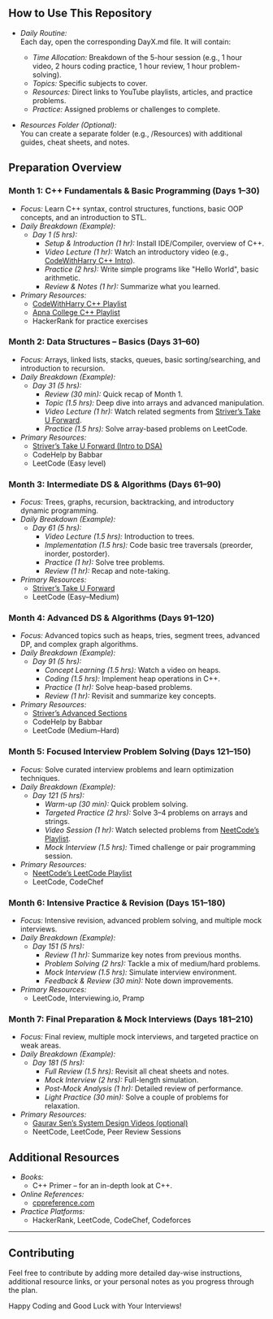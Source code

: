 ## How to Use This Repository

- *Daily Routine:*  
  Each day, open the corresponding DayX.md file. It will contain:
  - *Time Allocation:* Breakdown of the 5-hour session (e.g., 1 hour video, 2 hours coding practice, 1 hour review, 1 hour problem-solving).
  - *Topics:* Specific subjects to cover.
  - *Resources:* Direct links to YouTube playlists, articles, and practice problems.
  - *Practice:* Assigned problems or challenges to complete.

- *Resources Folder (Optional):*  
  You can create a separate folder (e.g., /Resources) with additional guides, cheat sheets, and notes.

## Preparation Overview

### Month 1: C++ Fundamentals & Basic Programming (Days 1–30)
- *Focus:* Learn C++ syntax, control structures, functions, basic OOP concepts, and an introduction to STL.
- *Daily Breakdown (Example):*
  - *Day 1 (5 hrs):*
    - *Setup & Introduction (1 hr):* Install IDE/Compiler, overview of C++.
    - *Video Lecture (1 hr):* Watch an introductory video (e.g., [CodeWithHarry C++ Intro](https://www.youtube.com/playlist?list=PLu0W_9lII9agx66oZnT6IyhcMIbUMNMdt)).
    - *Practice (2 hrs):* Write simple programs like "Hello World", basic arithmetic.
    - *Review & Notes (1 hr):* Summarize what you learned.
- *Primary Resources:*
  - [CodeWithHarry C++ Playlist](https://www.youtube.com/playlist?list=PLu0W_9lII9agx66oZnT6IyhcMIbUMNMdt)
  - [Apna College C++ Playlist](https://www.youtube.com/playlist?list=PLfqMhTWNBTe3LtFWcvwpqTkUSlB32kJop)
  - HackerRank for practice exercises

### Month 2: Data Structures – Basics (Days 31–60)
- *Focus:* Arrays, linked lists, stacks, queues, basic sorting/searching, and introduction to recursion.
- *Daily Breakdown (Example):*
  - *Day 31 (5 hrs):*
    - *Review (30 min):* Quick recap of Month 1.
    - *Topic (1.5 hrs):* Deep dive into arrays and advanced manipulation.
    - *Video Lecture (1 hr):* Watch related segments from [Striver’s Take U Forward](https://www.youtube.com/playlist?list=PLgUwDviBIf0rGEWe64KWas0Nryn7SCRWw).
    - *Practice (1.5 hrs):* Solve array-based problems on LeetCode.
- *Primary Resources:*
  - [Striver’s Take U Forward (Intro to DSA)](https://www.youtube.com/playlist?list=PLgUwDviBIf0rGEWe64KWas0Nryn7SCRWw)
  - CodeHelp by Babbar
  - LeetCode (Easy level)

### Month 3: Intermediate DS & Algorithms (Days 61–90)
- *Focus:* Trees, graphs, recursion, backtracking, and introductory dynamic programming.
- *Daily Breakdown (Example):*
  - *Day 61 (5 hrs):*
    - *Video Lecture (1.5 hrs):* Introduction to trees.
    - *Implementation (1.5 hrs):* Code basic tree traversals (preorder, inorder, postorder).
    - *Practice (1 hr):* Solve tree problems.
    - *Review (1 hr):* Recap and note-taking.
- *Primary Resources:*
  - [Striver’s Take U Forward](https://www.youtube.com/playlist?list=PLgUwDviBIf0rGEWe64KWas0Nryn7SCRWw)
  - LeetCode (Easy–Medium)

### Month 4: Advanced DS & Algorithms (Days 91–120)
- *Focus:* Advanced topics such as heaps, tries, segment trees, advanced DP, and complex graph algorithms.
- *Daily Breakdown (Example):*
  - *Day 91 (5 hrs):*
    - *Concept Learning (1.5 hrs):* Watch a video on heaps.
    - *Coding (1.5 hrs):* Implement heap operations in C++.
    - *Practice (1 hr):* Solve heap-based problems.
    - *Review (1 hr):* Revisit and summarize key concepts.
- *Primary Resources:*
  - [Striver’s Advanced Sections](https://www.youtube.com/playlist?list=PLgUwDviBIf0rGEWe64KWas0Nryn7SCRWw)
  - CodeHelp by Babbar
  - LeetCode (Medium–Hard)

### Month 5: Focused Interview Problem Solving (Days 121–150)
- *Focus:* Solve curated interview problems and learn optimization techniques.
- *Daily Breakdown (Example):*
  - *Day 121 (5 hrs):*
    - *Warm-up (30 min):* Quick problem solving.
    - *Targeted Practice (2 hrs):* Solve 3–4 problems on arrays and strings.
    - *Video Session (1 hr):* Watch selected problems from [NeetCode’s Playlist](https://www.youtube.com/@NeetCode/playlists).
    - *Mock Interview (1.5 hrs):* Timed challenge or pair programming session.
- *Primary Resources:*
  - [NeetCode’s LeetCode Playlist](https://www.youtube.com/@NeetCode/playlists)
  - LeetCode, CodeChef

### Month 6: Intensive Practice & Revision (Days 151–180)
- *Focus:* Intensive revision, advanced problem solving, and multiple mock interviews.
- *Daily Breakdown (Example):*
  - *Day 151 (5 hrs):*
    - *Review (1 hr):* Summarize key notes from previous months.
    - *Problem Solving (2 hrs):* Tackle a mix of medium/hard problems.
    - *Mock Interview (1.5 hrs):* Simulate interview environment.
    - *Feedback & Review (30 min):* Note down improvements.
- *Primary Resources:*
  - LeetCode, Interviewing.io, Pramp

### Month 7: Final Preparation & Mock Interviews (Days 181–210)
- *Focus:* Final review, multiple mock interviews, and targeted practice on weak areas.
- *Daily Breakdown (Example):*
  - *Day 181 (5 hrs):*
    - *Full Review (1.5 hrs):* Revisit all cheat sheets and notes.
    - *Mock Interview (2 hrs):* Full-length simulation.
    - *Post-Mock Analysis (1 hr):* Detailed review of performance.
    - *Light Practice (30 min):* Solve a couple of problems for relaxation.
- *Primary Resources:*
  - [Gaurav Sen’s System Design Videos (optional)](https://www.youtube.com/c/GauravSen/playlists)
  - NeetCode, LeetCode, Peer Review Sessions

## Additional Resources

- *Books:*
  - C++ Primer – for an in-depth look at C++.
- *Online References:*
  - [cppreference.com](https://en.cppreference.com/)
- *Practice Platforms:*
  - HackerRank, LeetCode, CodeChef, Codeforces

---

## Contributing

Feel free to contribute by adding more detailed day-wise instructions, additional resource links, or your personal notes as you progress through the plan.

Happy Coding and Good Luck with Your Interviews!
